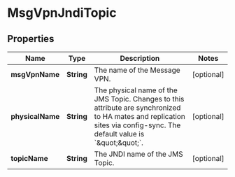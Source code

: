 

# MsgVpnJndiTopic


## Properties

| Name | Type | Description | Notes |
|------------ | ------------- | ------------- | -------------|
|**msgVpnName** | **String** | The name of the Message VPN. |  [optional] |
|**physicalName** | **String** | The physical name of the JMS Topic. Changes to this attribute are synchronized to HA mates and replication sites via config-sync. The default value is &#x60;\&quot;\&quot;&#x60;. |  [optional] |
|**topicName** | **String** | The JNDI name of the JMS Topic. |  [optional] |



